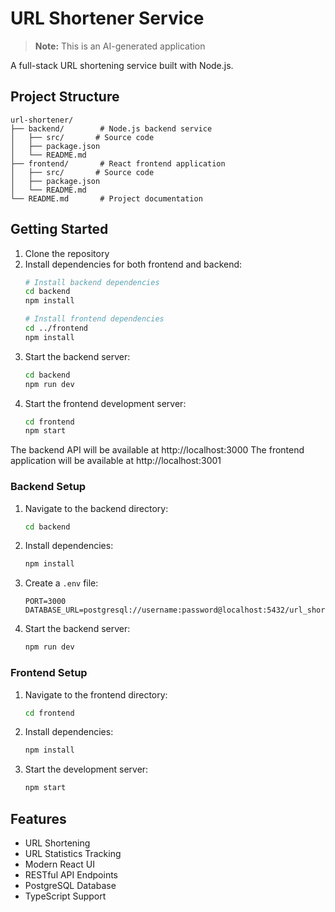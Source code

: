 # URL Shortener Service

> **Note:** This is an AI-generated application

A full-stack URL shortening service built with Node.js.

## Project Structure

```
url-shortener/
├── backend/        # Node.js backend service
│   ├── src/       # Source code
│   ├── package.json
│   └── README.md
├── frontend/       # React frontend application
│   ├── src/       # Source code
│   ├── package.json
│   └── README.md
└── README.md       # Project documentation
```

## Getting Started

1. Clone the repository
2. Install dependencies for both frontend and backend:
   ```bash
   # Install backend dependencies
   cd backend
   npm install
   
   # Install frontend dependencies
   cd ../frontend
   npm install
   ```
3. Start the backend server:
   ```bash
   cd backend
   npm run dev
   ```
4. Start the frontend development server:
   ```bash
   cd frontend
   npm start
   ```

The backend API will be available at http://localhost:3000
The frontend application will be available at http://localhost:3001

### Backend Setup

1. Navigate to the backend directory:
   ```bash
   cd backend
   ```

2. Install dependencies:
   ```bash
   npm install
   ```

3. Create a `.env` file:
   ```
   PORT=3000
   DATABASE_URL=postgresql://username:password@localhost:5432/url_shortener
   ```

4. Start the backend server:
   ```bash
   npm run dev
   ```

### Frontend Setup

1. Navigate to the frontend directory:
   ```bash
   cd frontend
   ```

2. Install dependencies:
   ```bash
   npm install
   ```

3. Start the development server:
   ```bash
   npm start
   ```

## Features

- URL Shortening
- URL Statistics Tracking
- Modern React UI
- RESTful API Endpoints
- PostgreSQL Database
- TypeScript Support
